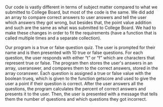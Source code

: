 Our code is vastly different in terms of subject matter compared to what we submitted to College Board, but most of the code is the same. We did add an array to compare correct answers to user answers and tell the user which answers they got wrong, but besides that, the point value addition and such are the same as what was submitted to College Board. We had to make these changes in order to fit the requirements (have a function that is called multiple times and a separate collection).
 
Our program is a true or false question quiz. The user is prompted for their name and is then presented with 10 true or false questions. For each question, the user responds with either “t” or “f” which are characters that represent true or false. The program then stores the user's answers in an array, useranswer, and compares them to the correct answers, stored in the array coranswer. Each question is assigned a true or false value with the boolean trueq, which is given to the function getscore and used to give the user a point if their question is correct. After the user answers all the questions, the program calculates the percent of correct answers and presents it to the user. Then, the user is presented with a message that tells them the number of questions and which questions they got incorrect.
